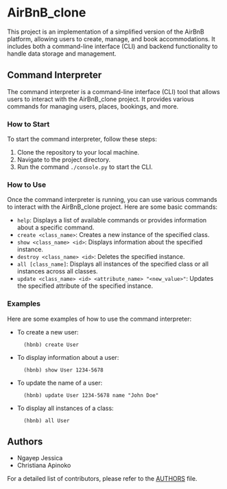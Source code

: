 # AirBnB_clone

This project is an implementation of a simplified version of the AirBnB platform, allowing users to create, manage, and book accommodations. It includes both a command-line interface (CLI) and backend functionality to handle data storage and management.

## Command Interpreter

The command interpreter is a command-line interface (CLI) tool that allows users to interact with the AirBnB_clone project. It provides various commands for managing users, places, bookings, and more.

### How to Start

To start the command interpreter, follow these steps:
1. Clone the repository to your local machine.
2. Navigate to the project directory.
3. Run the command `./console.py` to start the CLI.

### How to Use

Once the command interpreter is running, you can use various commands to interact with the AirBnB_clone project. Here are some basic commands:

- `help`: Displays a list of available commands or provides information about a specific command.
- `create <class_name>`: Creates a new instance of the specified class.
- `show <class_name> <id>`: Displays information about the specified instance.
- `destroy <class_name> <id>`: Deletes the specified instance.
- `all [class_name]`: Displays all instances of the specified class or all instances across all classes.
- `update <class_name> <id> <attribute_name> "<new_value>"`: Updates the specified attribute of the specified instance.

### Examples

Here are some examples of how to use the command interpreter:

- To create a new user:
  ```
    (hbnb) create User
    ```

- To display information about a user:
  ```
    (hbnb) show User 1234-5678
    ```

- To update the name of a user:
  ```
    (hbnb) update User 1234-5678 name "John Doe"
    ```

- To display all instances of a class:
  ```
    (hbnb) all User
    ```


## Authors

- Ngayep Jessica
- Christiana Apinoko

For a detailed list of contributors, please refer to the [AUTHORS](AUTHORS) file.
